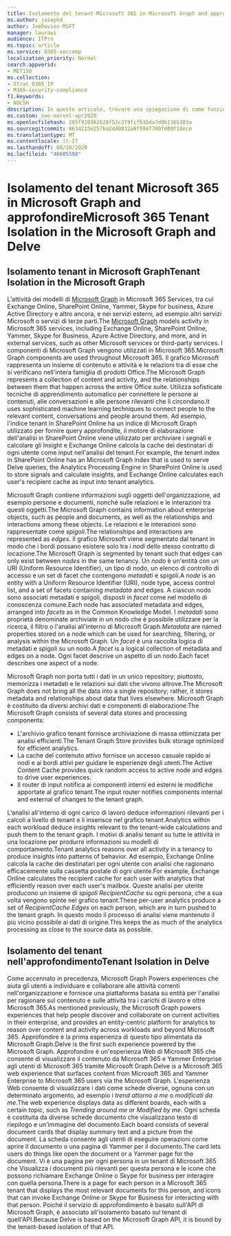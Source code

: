 ```yaml
---
title: Isolamento del tenant Microsoft 365 in Microsoft Graph and approfondire
ms.author: josephd
author: JoeDavies-MSFT
manager: laurawi
audience: ITPro
ms.topic: article
ms.service: O365-seccomp
localization_priority: Normal
search.appverid:
- MET150
ms.collection:
- Strat_O365_IP
- M365-security-compliance
f1.keywords:
- NOCSH
description: In questo articolo, trovare una spiegazione di come funziona l'isolamento del tenant di Microsoft 365 in Office Graph e in approfondire.
ms.custom: seo-marvel-apr2020
ms.openlocfilehash: 285f910362628f52c379fcf535da7d0b1365383a
ms.sourcegitcommit: 8634215e257ba2d49832a8f5947700fd00f18ece
ms.translationtype: MT
ms.contentlocale: it-IT
ms.lasthandoff: 08/10/2020
ms.locfileid: "46605598"
---
```

# <a name="microsoft-365-tenant-isolation-in-the-microsoft-graph-and-delve"></a><span data-ttu-id="d3a8f-103">Isolamento del tenant Microsoft 365 in Microsoft Graph and approfondire</span><span class="sxs-lookup"><span data-stu-id="d3a8f-103">Microsoft 365 Tenant Isolation in the Microsoft Graph and Delve</span></span>

## <a name="tenant-isolation-in-the-microsoft-graph"></a><span data-ttu-id="d3a8f-104">Isolamento tenant in Microsoft Graph</span><span class="sxs-lookup"><span data-stu-id="d3a8f-104">Tenant Isolation in the Microsoft Graph</span></span>

<span data-ttu-id="d3a8f-105">L'attività dei modelli di [Microsoft Graph](https://developer.microsoft.com/graph) in Microsoft 365 Services, tra cui Exchange Online, SharePoint Online, Yammer, Skype for business, Azure Active Directory e altro ancora, e nei servizi esterni, ad esempio altri servizi Microsoft o servizi di terze parti.</span><span class="sxs-lookup"><span data-stu-id="d3a8f-105">The [Microsoft Graph](https://developer.microsoft.com/graph) models activity in Microsoft 365 services, including Exchange Online, SharePoint Online, Yammer, Skype for Business, Azure Active Directory, and more, and in external services, such as other Microsoft services or third-party services.</span></span> <span data-ttu-id="d3a8f-106">I componenti di Microsoft Graph vengono utilizzati in Microsoft 365.</span><span class="sxs-lookup"><span data-stu-id="d3a8f-106">Microsoft Graph components are used throughout Microsoft 365.</span></span> <span data-ttu-id="d3a8f-107">Il grafico Microsoft rappresenta un insieme di contenuto e attività e le relazioni tra di esse che si verificano nell'intera famiglia di prodotti Office.</span><span class="sxs-lookup"><span data-stu-id="d3a8f-107">The Microsoft Graph represents a collection of content and activity, and the relationships between them that happen across the entire Office suite.</span></span> <span data-ttu-id="d3a8f-108">Utilizza sofisticate tecniche di apprendimento automatico per connettere le persone ai contenuti, alle conversazioni e alle persone rilevanti che li circondano.</span><span class="sxs-lookup"><span data-stu-id="d3a8f-108">It uses sophisticated machine learning techniques to connect people to the relevant content, conversations and people around them.</span></span> <span data-ttu-id="d3a8f-109">Ad esempio, l'indice tenant in SharePoint Online ha un indice di Microsoft Graph utilizzato per fornire query approfondite, il motore di elaborazione dell'analisi in SharePoint Online viene utilizzato per archiviare i segnali e calcolare gli Insight e Exchange Online calcola la cache dei destinatari di ogni utente come input nell'analisi del tenant.</span><span class="sxs-lookup"><span data-stu-id="d3a8f-109">For example, the tenant index in SharePoint Online has an Microsoft Graph index that is used to serve Delve queries, the Analytics Processing Engine in SharePoint Online is used to store signals and calculate insights, and Exchange Online calculates each user's recipient cache as input into tenant analytics.</span></span>

<span data-ttu-id="d3a8f-110">Microsoft Graph contiene informazioni sugli oggetti dell'organizzazione, ad esempio persone e documenti, nonché sulle relazioni e le interazioni tra questi oggetti.</span><span class="sxs-lookup"><span data-stu-id="d3a8f-110">The Microsoft Graph contains information about enterprise objects, such as people and documents, as well as the relationships and interactions among these objects.</span></span> <span data-ttu-id="d3a8f-111">Le relazioni e le interazioni sono rappresentate come *spigoli*.</span><span class="sxs-lookup"><span data-stu-id="d3a8f-111">The relationships and interactions are represented as *edges*.</span></span> <span data-ttu-id="d3a8f-112">Il grafico Microsoft viene segmentato dal tenant in modo che i bordi possano esistere solo tra i *nodi* dello stesso contratto di locazione.</span><span class="sxs-lookup"><span data-stu-id="d3a8f-112">The Microsoft Graph is segmented by tenant such that edges can only exist between *nodes* in the same tenancy.</span></span> <span data-ttu-id="d3a8f-113">Un *nodo* è un'entità con un URI (Uniform Resource Identifier), un tipo di nodo, un elenco di controllo di accesso e un set di facet che contengono *metadati* e spigoli.</span><span class="sxs-lookup"><span data-stu-id="d3a8f-113">A *node* is an entity with a Uniform Resource Identifier (URI), node type, access control list, and a set of facets containing *metadata* and edges.</span></span> <span data-ttu-id="d3a8f-114">A ciascun nodo sono associati metadati e spigoli, disposti in *facet* come nel modello di conoscenza comune.</span><span class="sxs-lookup"><span data-stu-id="d3a8f-114">Each node has associated metadata and edges, arranged into *facets* as in the Common Knowledge Model.</span></span> <span data-ttu-id="d3a8f-115">I *metadati* sono proprietà denominate archiviate in un nodo che è possibile utilizzare per la ricerca, il filtro o l'analisi all'interno di Microsoft Graph.</span><span class="sxs-lookup"><span data-stu-id="d3a8f-115">*Metadata* are named properties stored on a node which can be used for searching, filtering, or analysis within the Microsoft Graph.</span></span> <span data-ttu-id="d3a8f-116">Un *facet* è una raccolta logica di metadati e spigoli su un nodo.</span><span class="sxs-lookup"><span data-stu-id="d3a8f-116">A *facet* is a logical collection of metadata and edges on a node.</span></span> <span data-ttu-id="d3a8f-117">Ogni facet descrive un aspetto di un nodo.</span><span class="sxs-lookup"><span data-stu-id="d3a8f-117">Each facet describes one aspect of a node.</span></span> 

<span data-ttu-id="d3a8f-118">Microsoft Graph non porta tutti i dati in un unico repository; piuttosto, memorizza i metadati e le relazioni sui dati che vivono altrove.</span><span class="sxs-lookup"><span data-stu-id="d3a8f-118">The Microsoft Graph does not bring all the data into a single repository; rather, it stores metadata and relationships about data that lives elsewhere.</span></span> <span data-ttu-id="d3a8f-119">Microsoft Graph è costituito da diversi archivi dati e componenti di elaborazione:</span><span class="sxs-lookup"><span data-stu-id="d3a8f-119">The Microsoft Graph consists of several data stores and processing components:</span></span>

- <span data-ttu-id="d3a8f-120">L'archivio grafico tenant fornisce archiviazione di massa ottimizzata per analisi efficienti.</span><span class="sxs-lookup"><span data-stu-id="d3a8f-120">The Tenant Graph Store provides bulk storage optimized for efficient analytics.</span></span>
- <span data-ttu-id="d3a8f-121">La cache del contenuto attivo fornisce un accesso casuale rapido ai nodi e ai bordi attivi per guidare le esperienze degli utenti.</span><span class="sxs-lookup"><span data-stu-id="d3a8f-121">The Active Content Cache provides quick random access to active node and edges to drive user experiences.</span></span>
- <span data-ttu-id="d3a8f-122">Il router di input notifica ai componenti interni ed esterni le modifiche apportate al grafico tenant.</span><span class="sxs-lookup"><span data-stu-id="d3a8f-122">The input router notifies components internal and external of changes to the tenant graph.</span></span>

<span data-ttu-id="d3a8f-123">L'analisi all'interno di ogni carico di lavoro deduce informazioni rilevanti per i calcoli a livello di tenant e li inserisce nel grafico tenant.</span><span class="sxs-lookup"><span data-stu-id="d3a8f-123">Analytics within each workload deduce insights relevant to the tenant-wide calculations and push them to the tenant graph.</span></span> <span data-ttu-id="d3a8f-124">I motivi di analisi tenant su tutte le attività in una locazione per produrre informazioni su modelli di comportamento.</span><span class="sxs-lookup"><span data-stu-id="d3a8f-124">Tenant analytics reasons over all activity in a tenancy to produce insights into patterns of behavior.</span></span> <span data-ttu-id="d3a8f-125">Ad esempio, Exchange Online calcola la cache dei destinatari per ogni utente con analisi che ragionano efficacemente sulla cassetta postale di ogni utente.</span><span class="sxs-lookup"><span data-stu-id="d3a8f-125">For example, Exchange Online calculates the recipient cache for each user with analytics that efficiently reason over each user's mailbox.</span></span> <span data-ttu-id="d3a8f-126">Queste analisi per utente producono un insieme di *spigoli RecipientCache* su ogni persona, che a sua volta vengono spinte nel grafico tenant.</span><span class="sxs-lookup"><span data-stu-id="d3a8f-126">These per-user analytics produce a set of *RecipientCache Edges* on each person, which are in turn pushed to the tenant graph.</span></span> <span data-ttu-id="d3a8f-127">In questo modo il processo di analisi viene mantenuto il più vicino possibile ai dati di origine.</span><span class="sxs-lookup"><span data-stu-id="d3a8f-127">This keeps the as much of the analytics processing as close to the source data as possible.</span></span>

## <a name="tenant-isolation-in-delve"></a><span data-ttu-id="d3a8f-128">Isolamento del tenant nell'approfondimento</span><span class="sxs-lookup"><span data-stu-id="d3a8f-128">Tenant Isolation in Delve</span></span>

<span data-ttu-id="d3a8f-129">Come accennato in precedenza, Microsoft Graph Powers experiences che aiuta gli utenti a individuare e collaborare alle attività correnti nell'organizzazione e fornisce una piattaforma basata su entità per l'analisi per ragionare sul contenuto e sulle attività tra i carichi di lavoro e oltre Microsoft 365.</span><span class="sxs-lookup"><span data-stu-id="d3a8f-129">As mentioned previously, the Microsoft Graph powers experiences that help people discover and collaborate on current activities in their enterprise, and provides an entity-centric platform for analytics to reason over content and activity across workloads and beyond Microsoft 365.</span></span> <span data-ttu-id="d3a8f-130">Approfondire è la prima esperienza di questo tipo alimentata da Microsoft Graph.</span><span class="sxs-lookup"><span data-stu-id="d3a8f-130">Delve is the first such experience powered by the Microsoft Graph.</span></span>
<span data-ttu-id="d3a8f-131">Approfondire è un'esperienza Web di Microsoft 365 che consente di visualizzare il contenuto da Microsoft 365 e Yammer Enterprise agli utenti di Microsoft 365 tramite Microsoft Graph.</span><span class="sxs-lookup"><span data-stu-id="d3a8f-131">Delve is a Microsoft 365 web experience that surfaces content from Microsoft 365 and Yammer Enterprise to Microsoft 365 users via the Microsoft Graph.</span></span> <span data-ttu-id="d3a8f-132">L'esperienza Web consente di visualizzare i dati come schede diverse, ognuna con un determinato argomento, ad esempio i *trend attorno a me* o *modificati da me*.</span><span class="sxs-lookup"><span data-stu-id="d3a8f-132">The web experience displays data as different boards, each with a certain topic, such as *Trending around me* or *Modified by me*.</span></span> <span data-ttu-id="d3a8f-133">Ogni scheda è costituita da diverse schede documento che visualizzano testo di riepilogo e un'immagine del documento.</span><span class="sxs-lookup"><span data-stu-id="d3a8f-133">Each board consists of several document cards that display summary text and a picture from the document.</span></span> <span data-ttu-id="d3a8f-134">La scheda consente agli utenti di eseguire operazioni come aprire il documento o una pagina di Yammer per il documento.</span><span class="sxs-lookup"><span data-stu-id="d3a8f-134">The card lets users do things like open the document or a Yammer page for the document.</span></span> <span data-ttu-id="d3a8f-135">Vi è una pagina per ogni persona in un tenant di Microsoft 365 che Visualizza i documenti più rilevanti per questa persona e le icone che possono richiamare Exchange Online o Skype for business per interagire con quella persona.</span><span class="sxs-lookup"><span data-stu-id="d3a8f-135">There is a page for each person in a Microsoft 365 tenant that displays the most relevant documents for this person, and icons that can invoke Exchange Online or Skype for Business for interacting with that person.</span></span> <span data-ttu-id="d3a8f-136">Poiché il servizio di approfondimento è basato sull'API di Microsoft Graph, è associato all'isolamento basato sul tenant di quell'API.</span><span class="sxs-lookup"><span data-stu-id="d3a8f-136">Because Delve is based on the Microsoft Graph API, it is bound by the tenant-based isolation of that API.</span></span>